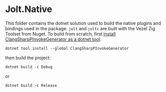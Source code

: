 ﻿# Jolt.Native

This folder contains the dotnet solution used to build the native plugins and bindings used in the
package. `jolt` and `joltc` are built with the Vezel Zig Toolset from Nuget. To build from scratch,
first [install ClangSharpPInvokeGenerator as a dotnet tool](https://github.com/dotnet/ClangSharp):

```
dotnet tool install --global ClangSharpPInvokeGenerator
```

then build the project:

```
dotnet build -c Debug
```

or

```
dotnet build -c Release
```
